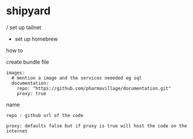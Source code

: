 # shipyard

/<!--todo TODO --->
set up tailnet

- set up homebrew

how to 


create bundle file

```
images:
  # mention a image and the services neeeded eg sql
  documentation:
    repo: "https://github.com/pharmavillage/documentation.git"
    proxy: true

```

name

    repo : github url of the code

    proxy: defaults false but if proxy is true will host the code on the internet
